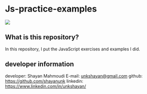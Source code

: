 # Js-practice-examples

![](https://encrypted-tbn0.gstatic.com/images?q=tbn:ANd9GcSxAp7sTjC28jNtXbsQy2tAEuAGPOrQ2493hGcuuQQKejCPGz7XghyGeDopaxiXjBX9E0Y&usqp=CAU)

## What is this repository?

In this repository, I put the JavaScript exercises and examples I did.

## developer information

developer: Shayan Mahmoudi
E-mail: unkshayan@gmail.com
github: https://github.com/shayanunk
linkedin: https://www.linkedin.com/in/unkshayan/

